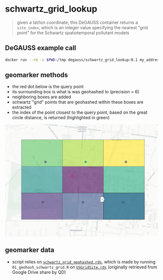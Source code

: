 # schwartz_grid_lookup

> given a lat/lon coordinate, this DeGAUSS container returns a `site_index`, which is an integer value specifying the nearest "grid point" for the Schwartz spatiotemporal pollutant models

## DeGAUSS example call

```sh
docker run --rm -v $PWD:/tmp degauss/schwartz_grid_lookup:0.1 my_address_file_geocoded.csv
```

## geomarker methods

- the red dot below is the query point
- its surrounding box is what is was geohashed to (precision = 6)
- neighboring boxes are added
- schwartz "grid" points that are geohashed within these boxes are extracted
- the index of the point closest to the query point, based on the great circle distance, is returned (highlighted in green)

![example_schwartz_lookup](example_schwartz_lookup.png)

## geomarker data

- script relies on [`schwartz_grid_geohashed.rds`](https://s3.amazonaws.com/geomarker.grapph/schwartz/schwartz_grid_geohashed.rds), which is made by running `01_geohash_schwartz_grid.R` on [`USGridSite.rds`](https://s3.amazonaws.com/geomarker.grapph/schwartz/USGridSite.rds) (originally retrieved from Google Drive share by QD)
